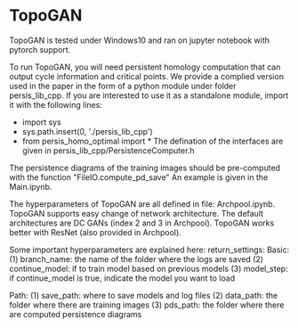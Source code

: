 # TopoGAN

TopoGAN is tested under Windows10 and ran on jupyter notebook with pytorch support.

To run TopoGAN, you will need persistent homology computation that can output cycle information and critical points.
We provide a complied version used in the paper in the form of a python module under folder persis_lib_cpp.
If you are interested to use it as a standalone module, import it with the following lines:
- import sys
- sys.path.insert(0, './persis_lib_cpp')
- from persis_homo_optimal import *
The defination of the interfaces are given in persis_lib_cpp/PersistenceComputer.h

The persistence diagrams of the training images should be pre-computed with the function "FileIO.compute_pd_save"
An example is given in the Main.ipynb.

The hyperparameters of TopoGAN are all defined in file: Archpool.ipynb.
TopoGAN supports easy change of network architecture. The default architectures are DC GANs (index 2 and 3 in Archpool).
TopoGAN works better with ResNet (also provided in Archpool).

Some important hyperparameters are explained here:
return_settings:
Basic:
(1) branch_name: the name of the folder where the logs are saved
(2) continue_model: if to train model based on previous models
(3) model_step: if continue_model is true, indicate the model you want to load

Path:
(1) save_path: where to save models and log files
(2) data_path: the folder where there are training images
(3) pds_path: the folder where there are computed persistence diagrams
